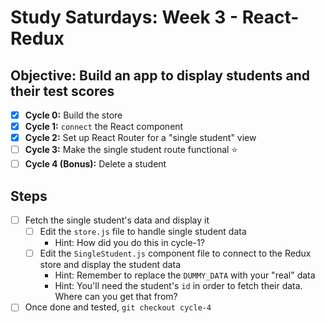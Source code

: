 # Study Saturdays: Week 3 - React-Redux

## **Objective:** Build an app to display students and their test scores
- [x] **Cycle 0:** Build the store
- [x] **Cycle 1:** `connect` the React component
- [x] **Cycle 2:** Set up React Router for a "single student" view
- [ ] **Cycle 3:** Make the single student route functional ⭐️
- [ ] **Cycle 4 (Bonus):** Delete a student

## Steps

- [ ] Fetch the single student's data and display it
  - [ ] Edit the `store.js` file to handle single student data
    - Hint: How did you do this in cycle-1?
  - [ ] Edit the `SingleStudent.js` component file to connect to the Redux store and display the student data
    - Hint: Remember to replace the `DUMMY_DATA` with your "real" data
    - Hint: You'll need the student's `id` in order to fetch their data. Where can you get that from?
- [ ] Once done and tested, `git checkout cycle-4`
